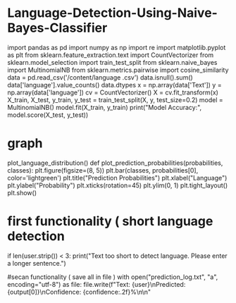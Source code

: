 # Language-Detection-Using-Naive-Bayes-Classifier
import pandas as pd
import numpy as np
import re
import matplotlib.pyplot as plt
from sklearn.feature_extraction.text import CountVectorizer
from sklearn.model_selection import train_test_split
from sklearn.naive_bayes import MultinomialNB
from sklearn.metrics.pairwise import cosine_similarity
data = pd.read_csv('/content/language .csv')
data.isnull().sum()
data['language'].value_counts()
data.dtypes
x = np.array(data['Text'])
y = np.array(data['language'])
cv = CountVectorizer()
X = cv.fit_transform(x)
X_train, X_test, y_train, y_test = train_test_split(X, y, test_size=0.2)
model = MultinomialNB()
model.fit(X_train, y_train)
print("Model Accuracy:", model.score(X_test, y_test))
# graph 
plot_language_distribution()
def plot_prediction_probabilities(probabilities, classes):
    plt.figure(figsize=(8, 5))
    plt.bar(classes, probabilities[0], color='lightgreen')
    plt.title("Prediction Probabilities")
    plt.xlabel("Language")
    plt.ylabel("Probability")
    plt.xticks(rotation=45)
    plt.ylim(0, 1)
    plt.tight_layout()
    plt.show()
# first functionality ( short language detection
if len(user.strip()) < 3:
    print("Text too short to detect language. Please enter a longer sentence.")

#secan functionality ( save all in file ) 
with open("prediction_log.txt", "a", encoding="utf-8") as file:
        file.write(f"Text: {user}\nPredicted: {output[0]}\nConfidence: {confidence:.2f}%\n\n"
